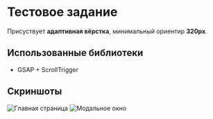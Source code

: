 # Тестовое задание

Присуствует **адаптивная вёрстка**, минимальный ориентир **320px**.
## Использованные библиотеки

- GSAP + ScrollTrigger

## Скриншоты

![Главная страница](https://i.ibb.co/YcN7g7M/1.jpg)
![Модальное окно](https://i.ibb.co/1rjHSFs/2.jpg)
